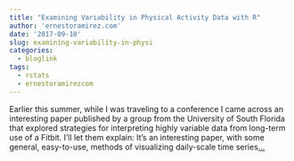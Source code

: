 ```yaml
---
title: "Examining Variability in Physical Activity Data with R"
author: 'ernestoramirez.com'
date: '2017-09-10'
slug: examining-variability-in-physi
categories:
  - bloglink
tags:
  - rstats
  - ernestoramirezcom
---
```


Earlier this summer, while I was traveling to a conference I came across an interesting paper published by a group from the University of South Florida that explored strategies for interpreting highly variable data from long-term use of a Fitbit. I’ll let them explain: It’s an interesting paper, with some general, easy-to-use, methods of visualizing daily-scale time series[... <i class="fas fa-external-link-alt"></i>](http://ernestoramirez.com/post/2017/09/10/examining-variability-in-physical-activity-data-with-r/)

